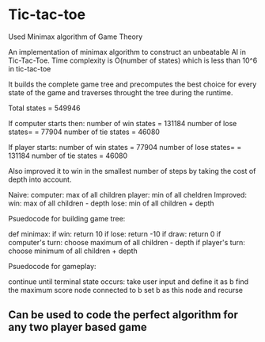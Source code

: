 # Tic-tac-toe

Used Minimax algorithm of Game Theory

An implementation of minimax algorithm to construct an unbeatable AI in Tic-Tac-Toe.
Time complexity is O(number of states) which is less than 10^6 in tic-tac-toe

It builds the complete game tree and precomputes the best choice for every state of the game and traverses throught the tree during the runtime.

Total states = 549946

If computer starts then:
  number of win states = 131184
  number of lose states= = 77904
  number of tie states = 46080

If player starts:
  number of win states = 77904
  number of lose states= = 131184
  number of tie states = 46080


Also improved it to win in the smallest number of steps by taking the cost of depth into account.

Naive:
  computer: max of all children
  player: min of all cheldren
Improved:
  win: max of all children - depth
  lose: min of all children + depth
  


Psuedocode for building game tree:

  def minimax:
    if win:
      return 10
    if lose:
      return -10
    if draw:
      return 0
    if computer's turn:
      choose maximum of all children - depth
    if player's turn:
      choose minimum of all children + depth
     

Psuedocode for gameplay:

  continue until terminal state occurs:
     take user input and define it as b
     find the maximum score node connected to b
     set b as this node and recurse




## Can be used to code the perfect algorithm for any two player based game
